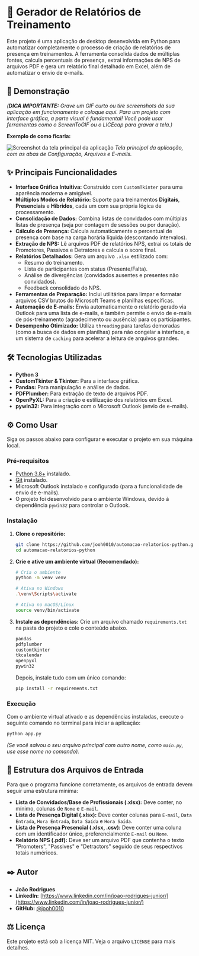 # 🚀 Gerador de Relatórios de Treinamento

Este projeto é uma aplicação de desktop desenvolvida em Python para automatizar completamente o processo de criação de relatórios de presença em treinamentos. A ferramenta consolida dados de múltiplas fontes, calcula percentuais de presença, extrai informações de NPS de arquivos PDF e gera um relatório final detalhado em Excel, além de automatizar o envio de e-mails.

## 📸 Demonstração

*(**DICA IMPORTANTE:** Grave um GIF curto ou tire screenshots da sua aplicação em funcionamento e coloque aqui. Para um projeto com interface gráfica, a parte visual é fundamental! Você pode usar ferramentas como o ScreenToGIF ou o LICEcap para gravar a tela.)*

**Exemplo de como ficaria:**

![Screenshot da tela principal da aplicação](caminho/para/sua/imagem.png)
*Tela principal da aplicação, com as abas de Configuração, Arquivos e E-mails.*

## ✨ Principais Funcionalidades

-   **Interface Gráfica Intuitiva:** Construído com `CustomTkinter` para uma aparência moderna e amigável.
-   **Múltiplos Modos de Relatório:** Suporte para treinamentos **Digitais**, **Presenciais** e **Híbridos**, cada um com sua própria lógica de processamento.
-   **Consolidação de Dados:** Combina listas de convidados com múltiplas listas de presença (seja por contagem de sessões ou por duração).
-   **Cálculo de Presença:** Calcula automaticamente o percentual de presença com base na carga horária líquida (descontando intervalos).
-   **Extração de NPS:** Lê arquivos PDF de relatórios NPS, extrai os totais de Promotores, Passivos e Detratores e calcula o score final.
-   **Relatórios Detalhados:** Gera um arquivo `.xlsx` estilizado com:
    -   Resumo do treinamento.
    -   Lista de participantes com status (Presente/Falta).
    -   Análise de divergências (convidados ausentes e presentes não convidados).
    -   Feedback consolidado do NPS.
-   **Ferramentas de Preparação:** Inclui utilitários para limpar e formatar arquivos CSV brutos do Microsoft Teams e planilhas específicas.
-   **Automação de E-mails:** Envia automaticamente o relatório gerado via Outlook para uma lista de e-mails, e também permite o envio de e-mails de pós-treinamento (agradecimento ou ausência) para os participantes.
-   **Desempenho Otimizado:** Utiliza `threading` para tarefas demoradas (como a busca de dados em planilhas) para não congelar a interface, e um sistema de `caching` para acelerar a leitura de arquivos grandes.

## 🛠️ Tecnologias Utilizadas

-   **Python 3**
-   **CustomTkinter & Tkinter:** Para a interface gráfica.
-   **Pandas:** Para manipulação e análise de dados.
-   **PDFPlumber:** Para extração de texto de arquivos PDF.
-   **OpenPyXL:** Para a criação e estilização dos relatórios em Excel.
-   **pywin32:** Para integração com o Microsoft Outlook (envio de e-mails).

## ⚙️ Como Usar

Siga os passos abaixo para configurar e executar o projeto em sua máquina local.

### Pré-requisitos

-   [Python 3.8+](https://www.python.org/downloads/) instalado.
-   [Git](https://git-scm.com/) instalado.
-   Microsoft Outlook instalado e configurado (para a funcionalidade de envio de e-mails).
-   O projeto foi desenvolvido para o ambiente Windows, devido à dependência `pywin32` para controlar o Outlook.

### Instalação

1.  **Clone o repositório:**
    ```bash
    git clone https://github.com/jooh0010/automacao-relatorios-python.git
    cd automacao-relatorios-python
    ```

2.  **Crie e ative um ambiente virtual (Recomendado):**
    ```bash
    # Cria o ambiente
    python -m venv venv

    # Ativa no Windows
    .\venv\Scripts\activate

    # Ativa no macOS/Linux
    source venv/bin/activate
    ```

3.  **Instale as dependências:**
    Crie um arquivo chamado `requirements.txt` na pasta do projeto e cole o conteúdo abaixo.

    ```txt
    pandas
    pdfplumber
    customtkinter
    tkcalendar
    openpyxl
    pywin32
    ```
    Depois, instale tudo com um único comando:
    ```bash
    pip install -r requirements.txt
    ```

### Execução

Com o ambiente virtual ativado e as dependências instaladas, execute o seguinte comando no terminal para iniciar a aplicação:

```bash
python app.py 
```
*(Se você salvou o seu arquivo principal com outro nome, como `main.py`, use esse nome no comando).*

## 📄 Estrutura dos Arquivos de Entrada

Para que o programa funcione corretamente, os arquivos de entrada devem seguir uma estrutura mínima:

-   **Lista de Convidados/Base de Profissionais (.xlsx):** Deve conter, no mínimo, colunas de `Nome` e `E-mail`.
-   **Lista de Presença Digital (.xlsx):** Deve conter colunas para `E-mail`, `Data Entrada`, `Hora Entrada`, `Data Saída` e `Hora Saída`.
-   **Lista de Presença Presencial (.xlsx, .csv):** Deve conter uma coluna com um identificador único, preferencialmente `E-mail` ou `Nome`.
-   **Relatório NPS (.pdf):** Deve ser um arquivo PDF que contenha o texto "Promoters", "Passives" e "Detractors" seguido de seus respectivos totais numéricos.

## ✒️ Autor

-   **João Rodrigues**
-   **LinkedIn:** [https://www.linkedin.com/in/joao-rodrigues-junior/](https://www.linkedin.com/in/joao-rodrigues-junior/)
-   **GitHub:** [@jooh0010](https://github.com/jooh0010)

## ⚖️ Licença

Este projeto está sob a licença MIT. Veja o arquivo `LICENSE` para mais detalhes.
